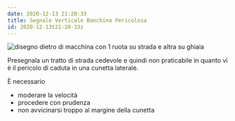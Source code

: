 ```yaml
---
date: 2020-12-13 21:20:33
title: Segnale Verticale Banchina Pericolosa
id: 2020-12-13t21-20-33z
---
```


![disegno dietro di macchina con 1 ruota su strada e altra su
ghiaia](./images/banchina-pericolosa.png)

Presegnala un tratto di strada cedevole e quindi non praticabile in quanto vi è
il pericolo di caduta in una cunetta laterale.

È necessario

- moderare la velocità
- procedere con prudenza
- non avvicinarsi troppo al margine della cunetta
